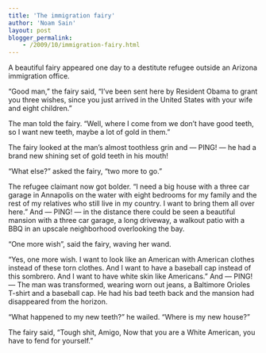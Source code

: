 ```yaml
---
title: 'The immigration fairy'
author: 'Noam Sain'
layout: post
blogger_permalink:
    - /2009/10/immigration-fairy.html
---
```


A beautiful fairy appeared one day to a destitute refugee outside an Arizona immigration office.

“Good man,” the fairy said, “I’ve been sent here by Resident Obama to grant you three wishes, since you just arrived in the United States with your wife and eight children.”

The man told the fairy. “Well, where I come from we don’t have good teeth, so I want new teeth, maybe a lot of gold in them.”

The fairy looked at the man’s almost toothless grin and — PING! — he had a brand new shining set of gold teeth in his mouth!

“What else?” asked the fairy, “two more to go.”

The refugee claimant now got bolder. “I need a big house with a three car garage in Annapolis on the water with eight bedrooms for my family and the rest of my relatives who still live in my country. I want to bring them all over here.” And — PING! — in the distance there could be seen a beautiful mansion with a three car garage, a long driveway, a walkout patio with a BBQ in an upscale neighborhood overlooking the bay.

“One more wish”, said the fairy, waving her wand.

“Yes, one more wish. I want to look like an American with American clothes instead of these torn clothes. And I want to have a baseball cap instead of this sombrero. And I want to have white skin like Americans.” And — PING! — The man was transformed, wearing worn out jeans, a Baltimore Orioles T-shirt and a baseball cap. He had his bad teeth back and the mansion had disappeared from the horizon.

“What happened to my new teeth?” he wailed. “Where is my new house?”

The fairy said, “Tough shit, Amigo, Now that you are a White American, you have to fend for yourself.”